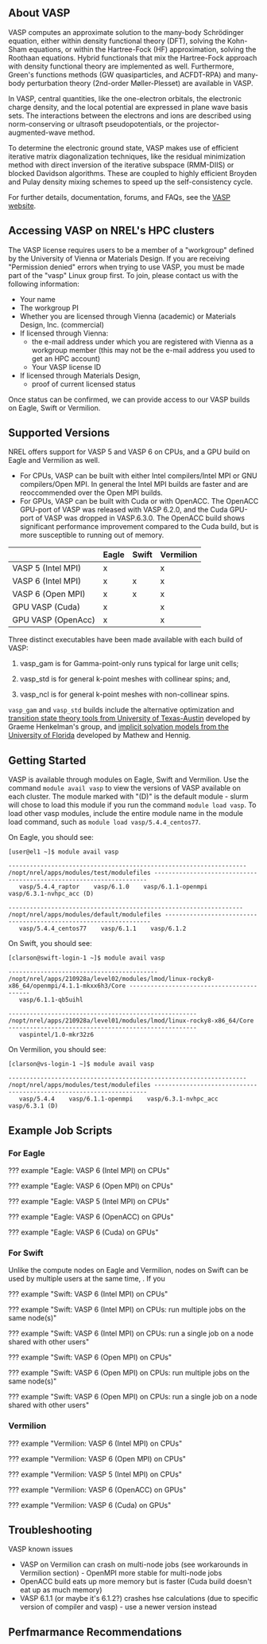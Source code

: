 ## About VASP

VASP computes an approximate solution to the many-body Schrödinger equation, either within density functional theory (DFT), solving the Kohn-Sham equations, or within the Hartree-Fock (HF) approximation, solving the Roothaan equations. Hybrid functionals that mix the Hartree-Fock approach with density functional theory are implemented as well. Furthermore, Green's functions methods (GW quasiparticles, and ACFDT-RPA) and many-body perturbation theory (2nd-order Møller-Plesset) are available in VASP.

In VASP, central quantities, like the one-electron orbitals, the electronic charge density, and the local potential are expressed in plane wave basis sets. The interactions between the electrons and ions are described using norm-conserving or ultrasoft pseudopotentials, or the projector-augmented-wave method.

To determine the electronic ground state, VASP makes use of efficient iterative matrix diagonalization techniques, like the residual minimization method with direct inversion of the iterative subspace (RMM-DIIS) or blocked Davidson algorithms. These are coupled to highly efficient Broyden and Pulay density mixing schemes to speed up the self-consistency cycle.

For further details, documentation, forums, and FAQs, see the [VASP website](https://www.vasp.at/).

## Accessing VASP on NREL's HPC clusters

The VASP license requires users to be a member of a "workgroup" defined by the University of Vienna or Materials Design. If you are receiving "Permission denied" errors when trying to use VASP, you must be made part of the "vasp" Linux group first. To join, please contact us with the following information:

- Your name
- The workgroup PI
- Whether you are licensed through Vienna (academic) or Materials Design, Inc. (commercial)
- If licensed through Vienna:
  - the e-mail address under which you are registered with Vienna as a workgroup member (this may not be the e-mail address you used to get an HPC account)
  - Your VASP license ID
- If licensed through Materials Design,
  - proof of current licensed status

Once status can be confirmed, we can provide access to our VASP builds on Eagle, Swift or Vermilion. 

## Supported Versions

NREL offers support for VASP 5 and VASP 6 on CPUs, and a GPU build on Eagle and Vermilion as well.
- For CPUs, VASP can be built with either Intel compilers/Intel MPI or GNU compilers/Open MPI. In general the Intel MPI builds are faster and are reoccommended over the Open MPI builds.
- For GPUs, VASP can be built with Cuda or with OpenACC. The OpenACC GPU-port of VASP was released with VASP 6.2.0, and the Cuda GPU-port of VASP was dropped in VASP.6.3.0. The OpenACC build shows significant performance improvement compared to the Cuda build, but is more susceptible to running out of memory. 

|                    |     Eagle     |     Swift     |   Vermilion   |
| ------------------ | ------------- | ------------- | ------------- |
| VASP 5 (Intel MPI) |       x       |               |       x       |
| VASP 6 (Intel MPI) |       x       |       x       |       x       |
| VASP 6 (Open MPI)  |       x       |       x       |       x       |
| GPU VASP (Cuda)    |       x       |               |       x       |
| GPU VASP (OpenAcc) |       x       |               |       x       | 

Three distinct executables have been made available with each build of VASP:

1. vasp_gam is for Gamma-point-only runs typical for large unit cells;

2. vasp_std is for general k-point meshes with collinear spins; and,

3. vasp_ncl is for general k-point meshes with non-collinear spins.

```vasp_gam``` and ```vasp_std``` builds include the alternative optimization and [transition state theory tools from University of Texas-Austin](http://theory.cm.utexas.edu/vtsttools/) developed by Graeme Henkelman's group, and [implicit solvation models from the University of Florida](http://vaspsol.mse.ufl.edu/) developed by Mathew and Hennig.

## Getting Started

VASP is available through modules on Eagle, Swift and Vermilion. Use the command ```module avail vasp``` to view the versions of VASP available on each cluster. The module marked with "(D)" is the default module - slurm will chose to load this module if you run the command ```module load vasp```. To load other vasp modules, include the entire module name in the module load command, such as ```module load vasp/5.4.4_centos77```.

On Eagle, you should see:
```
[user@el1 ~]$ module avail vasp

------------------------------------------------------------------- /nopt/nrel/apps/modules/test/modulefiles --------------------------------------------------------------------
   vasp/5.4.4_raptor    vasp/6.1.0    vasp/6.1.1-openmpi    vasp/6.3.1-nvhpc_acc (D)

------------------------------------------------------------------ /nopt/nrel/apps/modules/default/modulefiles ------------------------------------------------------------------
   vasp/5.4.4_centos77    vasp/6.1.1    vasp/6.1.2

```

On Swift, you should see:
```
[clarson@swift-login-1 ~]$ module avail vasp

------------------------------------------ /nopt/nrel/apps/210928a/level02/modules/lmod/linux-rocky8-x86_64/openmpi/4.1.1-mkxx6h3/Core ------------------------------------------
   vasp/6.1.1-qb5uihl

----------------------------------------------------- /nopt/nrel/apps/210928a/level01/modules/lmod/linux-rocky8-x86_64/Core -----------------------------------------------------
   vaspintel/1.0-mkr32z6
```

On Vermilion, you should see:
```
[clarson@vs-login-1 ~]$ module avail vasp

------------------------------------------------------------------- /nopt/nrel/apps/modules/test/modulefiles --------------------------------------------------------------------
   vasp/5.4.4    vasp/6.1.1-openmpi    vasp/6.3.1-nvhpc_acc    vasp/6.3.1 (D)
```

## Example Job Scripts

### For Eagle

??? example "Eagle: VASP 6 (Intel MPI) on CPUs"

??? example "Eagle: VASP 6 (Open MPI) on CPUs"

??? example "Eagle: VASP 5 (Intel MPI) on CPUs"

??? example "Eagle: VASP 6 (OpenACC) on GPUs"

??? example "Eagle: VASP 6 (Cuda) on GPUs"

### For Swift

Unlike the compute nodes on Eagle and Vermilion, nodes on Swift can be used by multiple users at the same time, . If you 

??? example "Swift: VASP 6 (Intel MPI) on CPUs"

??? example "Swift: VASP 6 (Intel MPI) on CPUs: run multiple jobs on the same node(s)"

??? example "Swift: VASP 6 (Intel MPI) on CPUs: run a single job on a node shared with other users"

??? example "Swift: VASP 6 (Open MPI) on CPUs"

??? example "Swift: VASP 6 (Open MPI) on CPUs: run multiple jobs on the same node(s)"

??? example "Swift: VASP 6 (Open MPI) on CPUs: run a single job on a node shared with other users"

### Vermilion

??? example "Vermilion: VASP 6 (Intel MPI) on CPUs"

??? example "Vermilion: VASP 6 (Open MPI) on CPUs"

??? example "Vermilion: VASP 5 (Intel MPI) on CPUs"

??? example "Vermilion: VASP 6 (OpenACC) on GPUs"

??? example "Vermilion: VASP 6 (Cuda) on GPUs"

## Troubleshooting

VASP known issues
- VASP on Vermilion can crash on multi-node jobs (see workarounds in Vermilion section) - OpenMPI more stable for multi-node jobs
- OpenACC build eats up more memory but is faster (Cuda build doesn't eat up as much memory)
- VASP 6.1.1 (or maybe it's 6.1.2?) crashes hse calculations (due to specific version of compiler and vasp) - use a newer version instead

## Perfmarmance Recommendations

